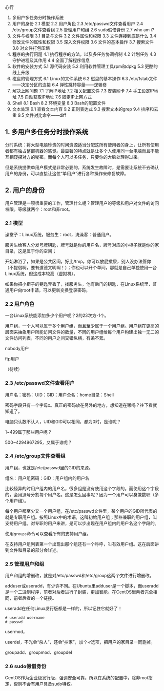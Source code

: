 心行
1. 多用户多任务分时操作系统
2. 用户的身份
	2.1 模型
	2.2 用户角色
	2.3 /etc/passwd文件查看用户
	2.4 /etc/group文件查看组
	2.5 管理用户和组
	2.6 sudo假借身份
	2.7 who am i?
3. 文件与权限
	3.1 目录与文件
	3.2 文件属性和权限
	3.3 文件连接到底是什么
	3.4 修改文件的属性和权限
	3.5 深入文件权限
	3.6 文件的基本操作
	3.7 搜索文件
	3.8 对文件打包压缩
4. 程序的执行问题
	4.1 执行程序的方法，以及多任务协调机制
	4.2 计划任务
	4.3 守护进程及其作用
	4.4 全面了解程序信息
5. 软件的安装方式
	5.1 源代码安装
	5.2 利用软件管理工具rpm和dpkg
	5.3 更酷的线上升级
6. 磁盘的管理方式
	6.1 Linux的文件系统
	6.2 磁盘的基本操作
	6.3 /etc/fstab文件——决定分区的连接
	6.4 弹性跳转容量——逻辑卷
7. 解决上网问题
	7.1 了解IP地址
	7.2 相关配置文件
	7.3 安装网卡
	7.4 手工设定IP地址
	7.5 自动获取IP地址
	7.6 固定IP上网方式
8. Shell
	8.1 Bash
	8.2 环境变量
	8.3 Bash的配置文件
9. 文本处理
	9.1 查看文本内容
	9.2 正则表达式
	9.3 搜索文本的grep
	9.4 排序和去重
	9.5 文件对比命令——diff

## 1. 多用户多任务分时操作系统
分时系统：将大型电脑珍贵的时间资源适当分配这所有使用者的身上，让所有使用者都有独占整部机器的感觉。最显著的特点就是让多个人使用同一台电脑而且不能互相窥探对方的秘密。而每个人可以多任务，只要你的大脑处理得过来。

但是系统提供单用户模式是非常必要的，系统发生故障时，是需要让系统不去确认用户的身份，可以直接让这位“单用户”进行各种操作来修复故障。

## 2. 用户的身份
用户管理是一项很重要的工作，管理什么呢？管理用户的等级和用户对文件的访问权限。等级就两个：root和非root。

### 2.1 模型
澡堂子：Linux系统，服务生：root，洗澡客：普通用户。

服务生给客人分发号牌钥匙，牌号就是你的用户名，牌号对应的小柜子就是你的家目录，这是属于你的空间；

开始淋浴了，如果是公共区间，好比/tmp，你可以放屁撒尿，别人没办法管你（不提倡啊，要有道德文明啊！）；你也可以开个单间，那就是自己单独使用一台Linux系统，但这成本较高（虚拟机）。

如果你把小柜子的钥匙弄丢了，找服务生，他有后门的钥匙，在Linux系统里，普通用户向root申请，可以更新变换登录密码。

### 2.2 用户角色
一台Linux系统能添加多少个用户呢？2的23次方-1个。

用户组，一个人可以属于多个用户组，而且至少属于一个用户组。用户组在更高的层面来抽象用户所能访问文件的数量，不同的用户组给每个用户构建出独一无二的文件访问列表，不同的用户之间交错纵横，有条不紊。

nobody用户

ftp用户

（待续）

### 2.3 /etc/passwd文件查看用户
用户名：密码：UID：GID：用户全名：home目录：Shell

密码字段只有一个字母x。真正的密码放在另外的地方，想知道在哪吗？往下看就知道了。

电脑只认数不认人，UID和GID可以相同，都为0时，是谁呢？

1~499属于那些用户呢？

500~4294967295，又属于谁呢？

### 2.4 /etc/group文件查看组
用户组，也就是/etc/passwd里的GID的来源。

组名：用户组密码：GID：用户组内的用户名

比较怪异的时用户组内的用户名，很多组是没有使用这个字段的。而使用这个字段的，会用逗号分割每个用户名。这是怎么回事呢？因为一个用户可以身兼数职（多个用户组）。

每个用户都至少又一个用户组，在/etc/passwd文件里，某个用户的GID所代表的就是专职用户组。按照Linux中的术语，这叫初始用户组；那些兼职的用户组，叫支持用户组。对专职的用户来讲，是可以步出现在用户组内的用户名这个字段的。

使用`groups`命令可以查看所有的支持用户组。

在支持用户组列表第一个出现出那个组还有一个称呼，叫有效用户组。这在后面讲到文件和目录的部分会详述。

### 2.5 管理用户和组
用户和组的增删改，就是对/etc/passwd和/etc/group这两个文件进行增删改。

adduser或useradd，有少许不同。在Ubuntu里adduser是一个脚本，而useradd是一个二进制程序，前者对后者进行了封装，更加智能。在CentOS里两者完全相同，前者后者的一个链接。

useradd在任何Linux发行版都是一样的，所以记住它就好了！

	# useradd username
	# passwd
	
usermod，

userdel，不光会“杀人”，还会“抄家”，加个-r选项，把用户的家目录一同删掉。

groupadd、groupmod、groupdel

### 2.6 sudo假借身份
CentOS作为企业级发行版，强调安全可靠，所以在系统的配置中，除非root指定，否则不会有用户具备sudo特权。

